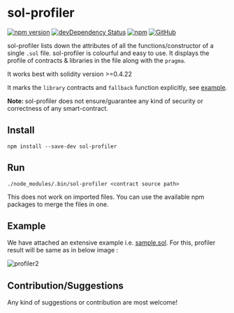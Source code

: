 # sol-profiler
[![npm version](https://badge.fury.io/js/sol-profiler.svg)](https://www.npmjs.com/package/sol-profiler)
[![devDependency Status](https://david-dm.org/aniket-engg/sol-profiler.svg)](https://david-dm.org/aniket-engg/sol-profiler#info=dependencies)
[![npm](https://img.shields.io/npm/dt/sol-profiler.svg)](https://www.npmjs.com/package/sol-profiler)
[![GitHub](https://img.shields.io/github/license/mashape/apistatus.svg)](https://github.com/Aniket-Engg/sol-profiler)

sol-profiler lists down the attributes of all the functions/constructor of a single `.sol` file. sol-profiler is colourful and easy to use. It displays the profile of contracts & libraries in the file along with the `pragma`.

It works best with solidity version >=0.4.22

It marks the `library` contracts and `fallback` function explicitly, see [example](https://github.com/Aniket-Engg/sol-profiler#example).

<b>Note: </b>sol-profiler does not ensure/guarantee any kind of security or correctness of any smart-contract.

## Install
```
npm install --save-dev sol-profiler
```

## Run
```
./node_modules/.bin/sol-profiler <contract source path>
```
This does not work on imported files. You can use the available npm packages to merge the files in one.

## Example
We have attached an extensive example i.e. [sample.sol](https://github.com/Aniket-Engg/sol-profiler/blob/master/example/sample.sol). For this, profiler result will be same as in below image : 

![profiler2](https://user-images.githubusercontent.com/30843294/48480363-1d277700-e830-11e8-90fb-570f9479d104.png)

## Contribution/Suggestions
Any kind of suggestions or contribution are most welcome!
